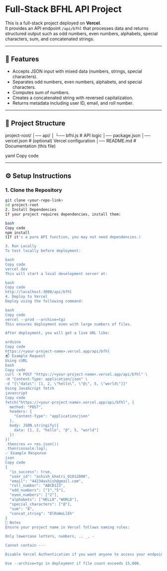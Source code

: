 # Full-Stack BFHL API Project

This is a full-stack project deployed on **Vercel**.  
It provides an API endpoint `/api/bfhl` that processes data and returns structured output such as odd numbers, even numbers, alphabets, special characters, sum, and concatenated strings.

---

## 🚀 Features
- Accepts JSON input with mixed data (numbers, strings, special characters).
- Separates odd numbers, even numbers, alphabets, and special characters.
- Computes sum of numbers.
- Creates a concatenated string with reversed capitalization.
- Returns metadata including user ID, email, and roll number.

---

## 📂 Project Structure
project-root/
│── api/
│ └── bfhl.js # API logic
│── package.json
│── vercel.json # (optional) Vercel configuration
│── README.md # Documentation (this file)

yaml
Copy code

---

## ⚙️ Setup Instructions

### 1. Clone the Repository
```bash
git clone <your-repo-link>
cd project-root
2. Install Dependencies
If your project requires dependencies, install them:

bash
Copy code
npm install
(If it's a pure API function, you may not need dependencies.)

3. Run Locally
To test locally before deployment:

bash
Copy code
vercel dev
This will start a local development server at:

bash
Copy code
http://localhost:3000/api/bfhl
4. Deploy to Vercel
Deploy using the following command:

bash
Copy code
vercel --prod --archive=tgz
This ensures deployment even with large numbers of files.

After deployment, you will get a live URL like:

arduino
Copy code
https://<your-project-name>.vercel.app/api/bfhl
📬 Example Request
Using cURL
bash
Copy code
curl -X POST "https://<your-project-name>.vercel.app/api/bfhl" \
-H "Content-Type: application/json" \
-d "{\"data\": [1, 2, \"hello\", \"@\", 5, \"world\"]}"
Using JavaScript fetch
javascript
Copy code
fetch("https://<your-project-name>.vercel.app/api/bfhl", {
  method: "POST",
  headers: {
    "Content-Type": "application/json"
  },
  body: JSON.stringify({
    data: [1, 2, "hello", "@", 5, "world"]
  })
})
.then(res => res.json())
.then(console.log);
✅ Example Response
json
Copy code
{
  "is_success": true,
  "user_id": "ashish_khatri_01012000",
  "email": "44234ashish@gmail.com",
  "roll_number": "ABCD123",
  "odd_numbers": ["1","5"],
  "even_numbers": ["2"],
  "alphabets": ["HELLO","WORLD"],
  "special_characters": ["@"],
  "sum": "8",
  "concat_string": "DlRoWoLlEh"
}
📌 Notes
Ensure your project name in Vercel follows naming rules:

Only lowercase letters, numbers, ., _, -

Cannot contain ---

Disable Vercel Authentication if you want anyone to access your endpoint.

Use --archive=tgz in deployment if file count exceeds 15,000.